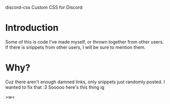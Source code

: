 discord-css
Custom CSS for Discord
# Introduction

Some of this is code I've made myself, or thrown together from other users.
If there is snippets from other users, I will be sure to mention them.

# Why?
Cuz there aren't enough damned links, only snippets just randomly posted. I wanted to fix that :3
Sooooo here's this thing ig

\>w<

